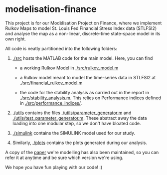# modelisation-finance

This project is for our Modèlisation Project on Finance, where we implement Rulkov Maps to model St. Louis Fed Financial Stress Index data (STLFSI2) and analyse the map as a non-linear, discrete-time state-space model in its own right.

All code is neatly partitioned into the following folders: 

1. [./src](./src) hosts the MATLAB code for the main model. Here, you can find 
    
    - a working Rulkov Model in [./src/rulkov_model.m](./src/rulkov_model.m) 

    - a Rulkov model meant to model the time-series data in STLFSI2 at [./src/financial_rulkov_model.m](./src/financial_rulkov_model.m)

    - the code for the stability analysis as carried out in the report in [./src/stability_analysis.m](./src/stability_analysis.m). This relies on Performance indices defined in [./src/performance_indices/](./src/performance_indices/). 

2.  [./utils](./utils) contains the files [./utils/parameter_generator.m](./utils/parameter_generator.m) and [./utils/test_parameter_generator.m](./utils/test_parameter_generator.m). These abstract away the data loading into one modular step, so we don't have bloated code. 

3. [./simulink](./simulink) contains the SIMULINK model used for our study.
    
4. Similarly, [./plots](./plots) contains the plots generated during our analysis.
    
A copy of the [paper](./Bursts_and_Regularization_in_Financial_Markets_Det.pdf) we're modelling has also been maintained, so you can refer it at anytime and be sure which version we're using. 

We hope you have fun playing with our code! :)
